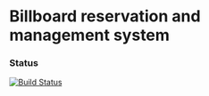 # Billboard reservation and management system

### Status
[![Build Status](https://travis-ci.org/upy/billboard.svg?branch=master)](https://travis-ci.org/upy/billboard)

